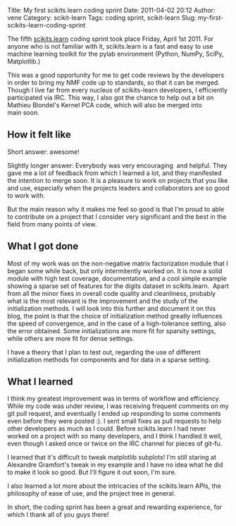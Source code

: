 Title: My first scikits.learn coding sprint
Date: 2011-04-02 20:12
Author: vene
Category: scikit-learn
Tags: coding sprint, scikit-learn
Slug: my-first-scikits-learn-coding-sprint

The fifth [scikits.learn][] coding sprint took place Friday, April 1st
2011. For anyone who is not familiar with it, scikits.learn is a fast
and easy to use machine learning toolkit for the pylab environment
(Python, NumPy, SciPy, Matplotlib.)

This was a good opportunity for me to get code reviews by the developers
in order to bring my NMF code up to standards, so that it can be merged.
Though I live far from every nucleus of scikits-learn developers, I
efficiently participated via IRC. This way, I also got the chance to
help out a bit on Mathieu Blondel's Kernel PCA code, which will also be
merged into main soon.

How it felt like
----------------

Short answer: awesome!

Slightly longer answer: Everybody was very encouraging  and helpful.
They gave me a lot of feedback from which I learned a lot, and they
manifested the intention to merge soon. It is a pleasure to work on
projects that you like and use, especially when the projects leaders and
collaborators are so good to work with.

But the main reason why it makes me feel so good is that I'm proud to
able to contribute on a project that I consider very significant and the
best in the field from many points of view.

What I got done
---------------

Most of my work was on the non-negative matrix factorization module that
I began some while back, but only intermitently worked on. It is now a
solid module with high test coverage, documentation, and a cool simple
example showing a sparse set of features for the digits dataset in
scikits.learn.  Apart from all the minor fixes in overall code quality
and cleanliness, probably what is the most relevant is the improvement
and the study of the initialization methods. I will look into this
further and document it on this blog, the point is that the choice of
initialization method greatly influences the speed of convergence, and
in the case of a high-tolerance setting, also the error obtained. Some
initializations are more fit for sparsity settings, while others are
more fit for dense settings.

I have a theory that I plan to test out, regarding the use of different
initialization methods for components and for data in a sparse setting.

What I learned
--------------

I think my greatest improvement was in terms of workflow and efficiency.
While my code was under review, I was receiving frequent comments on my
git pull request, and eventually I ended up responding to some comments
even before they were posted :). I sent small fixes as pull requests to
help other developers as much as I could. Before scikits.learn I had
never worked on a project with so many developers, and I think I handled
it well, even though I asked once or twice on the IRC channel for pieces
of git-fu.

I learned that it's difficult to tweak matplotlib subplots! I'm still
staring at Alexandre Gramfort's tweak in my example and I have no idea
what he did to make it look so good. But I'll figure it out soon, I'm
sure.

I also learned a lot more about the intricacies of the scikits.learn
APIs, the philosophy of ease of use, and the project tree in general.

In short, the coding sprint has been a great and rewarding experience,
for which I thank all of you guys there!

  [scikits.learn]: http://scikit-learn.sourceforge.net/ "scikits.learn"
